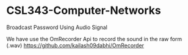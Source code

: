 # CSL343-Computer-Networks
Broadcast Password Using Audio Signal

We have use the OmRecorder Api to record the sound in the raw form (.wav)
https://github.com/kailash09dabhi/OmRecorder

